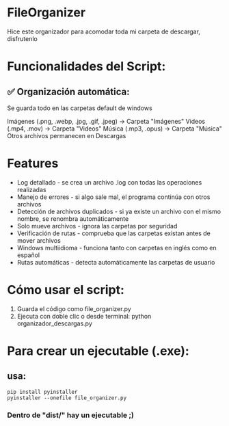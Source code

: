 # FileOrganizer
Hice este organizador para acomodar toda mi carpeta de descargar, disfrutenlo

# Funcionalidades del Script:
## ✅ Organización automática:
Se guarda todo en las carpetas default de windows

Imágenes (.png, .webp, .jpg, .gif, .jpeg) → Carpeta "Imágenes"
Videos (.mp4, .mov) → Carpeta "Videos"
Música (.mp3, .opus) → Carpeta "Música"
Otros archivos permanecen en Descargas

# Features
* Log detallado - se crea un archivo .log con todas las operaciones realizadas
* Manejo de errores - si algo sale mal, el programa continúa con otros archivos
* Detección de archivos duplicados - si ya existe un archivo con el mismo nombre, se renombra automáticamente
* Solo mueve archivos - ignora las carpetas por seguridad
* Verificación de rutas - comprueba que las carpetas existan antes de mover archivos
* Windows multiidioma - funciona tanto con carpetas en inglés como en español
* Rutas automáticas - detecta automáticamente las carpetas de usuario

# Cómo usar el script:
1. Guarda el código como file_organizer.py
2. Ejecuta con doble clic o desde terminal: python organizador_descargas.py

# Para crear un ejecutable (.exe):
## usa: 
```
pip install pyinstaller
pyinstaller --onefile file_organizer.py
```
### Dentro de "dist/" hay un ejecutable ;)


